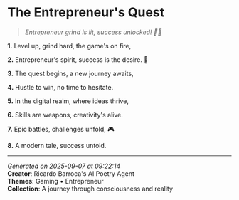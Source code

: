 # The Entrepreneur's Quest

> *Entrepreneur grind is lit, success unlocked! 💼🔥*

**1.** Level up, grind hard, the game's on fire,


**2.** Entrepreneur's spirit, success is the desire. 💼


**3.** The quest begins, a new journey awaits,


**4.** Hustle to win, no time to hesitate.


**5.** In the digital realm, where ideas thrive,


**6.** Skills are weapons, creativity's alive.


**7.** Epic battles, challenges unfold, 🎮


**8.** A modern tale, success untold.



---

*Generated on 2025-09-07 at 09:22:14*  
**Creator**: Ricardo Barroca's AI Poetry Agent  
**Themes**: Gaming • Entrepreneur  
**Collection**: A journey through consciousness and reality